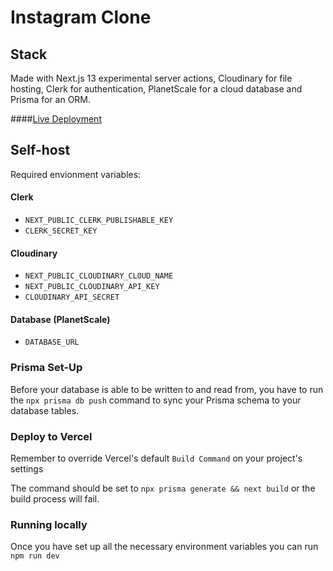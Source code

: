 # Instagram Clone

## Stack

Made with Next.js 13 experimental server actions, Cloudinary for file hosting, Clerk for authentication, PlanetScale for a cloud database and Prisma for an ORM.

####[Live Deployment](https://instagram-clone-seylumva.vercel.app/)

## Self-host

Required envionment variables:

#### Clerk

- `NEXT_PUBLIC_CLERK_PUBLISHABLE_KEY`
- `CLERK_SECRET_KEY`

#### Cloudinary

- `NEXT_PUBLIC_CLOUDINARY_CLOUD_NAME`
- `NEXT_PUBLIC_CLOUDINARY_API_KEY`
- `CLOUDINARY_API_SECRET`

#### Database (PlanetScale)

- `DATABASE_URL`

### Prisma Set-Up

Before your database is able to be written to and read from, you have to run the `npx prisma db push` command to sync your Prisma schema to your database tables.

### Deploy to Vercel

Remember to override Vercel's default `Build Command` on your project's settings

The command should be set to `npx prisma generate && next build` or the build process will fail.

### Running locally

Once you have set up all the necessary environment variables you can run `npm run dev`
